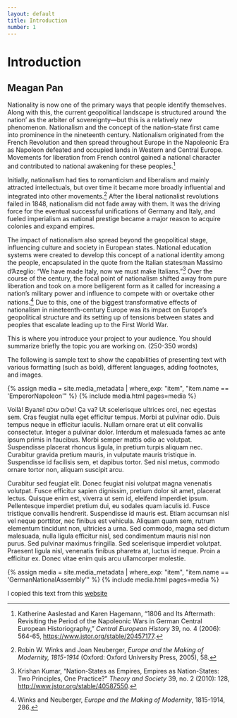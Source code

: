 ```yaml
---
layout: default
title: Introduction
number: 1
---
```

# Introduction

## Meagan Pan

Nationality is now one of the primary ways that people identify themselves. Along with this, the current geopolitical landscape is structured around ‘the nation’ as the arbiter of sovereignty—but this is a relatively new phenomenon. Nationalism and the concept of the nation-state first came into prominence in the nineteenth century. Nationalism originated from the French Revolution and then spread throughout Europe in the Napoleonic Era as Napoleon defeated and occupied lands in Western and Central Europe. Movements for liberation from French control gained a national character and contributed to national awakening for these peoples.[^1]

Initially, nationalism had ties to romanticism and liberalism and mainly attracted intellectuals, but over time it became more broadly influential and integrated into other movements.[^2] After the liberal nationalist revolutions failed in 1848, nationalism did not fade away with them. It was the driving force for the eventual successful unifications of Germany and Italy, and fueled imperialism as national prestige became a major reason to acquire colonies and expand empires. 

The impact of nationalism also spread beyond the geopolitical stage, influencing culture and society in European states. National education systems were created to develop this concept of a national identity among the people, encapsulated in the quote from the Italian statesman Massimo d’Azeglio: “We have made Italy, now we must make Italians.”[^3] Over the course of the century, the focal point of nationalism shifted away from pure liberation and took on a more belligerent form as it called for increasing a nation’s military power and influence to compete with or overtake other nations.[^4] Due to this, one of the biggest transformative effects of nationalism in nineteenth-century Europe was its impact on Europe’s geopolitical structure and its setting up of tensions between states and peoples that escalate leading up to the First World War.


This is where you introduce your project to your audience. You should summarize briefly the topic you are working on. (250-350 words)

The following is sample text to show the capabilities of presenting text with various formatting (such as bold), different languages, adding footnotes, and images.

{% assign media = site.media_metadata | where_exp: "item", "item.name == 'EmperorNapoleon'" %}
{% include media.html pages=media %}

Voilà! Вуаля! שלום עולם! Ça va?
Ut scelerisque ultrices orci, nec egestas sem. Cras feugiat nulla eget efficitur tempus. Morbi at pulvinar odio. Duis tempus neque in efficitur iaculis. Nullam ornare erat ut elit convallis consectetur. Integer a pulvinar dolor. Interdum et malesuada fames ac ante ipsum primis in faucibus. Morbi semper mattis odio ac volutpat. Suspendisse placerat rhoncus ligula, in pretium turpis aliquam nec. Curabitur gravida pretium mauris, in vulputate mauris tristique in. Suspendisse id facilisis sem, et dapibus tortor. Sed nisl metus, commodo ornare tortor non, aliquam suscipit arcu.

Curabitur sed feugiat elit. Donec feugiat nisi volutpat magna venenatis volutpat. Fusce efficitur sapien dignissim, pretium dolor sit amet, placerat lectus. Quisque enim est, viverra ut sem id, eleifend imperdiet ipsum. Pellentesque imperdiet pretium dui, eu sodales quam iaculis id. Fusce tristique convallis hendrerit. Suspendisse id mauris est. Etiam accumsan nisl vel neque porttitor, nec finibus est vehicula. Aliquam quam sem, rutrum elementum tincidunt non, ultricies a urna. Sed commodo, magna sed dictum malesuada, nulla ligula efficitur nisl, sed condimentum mauris nisl non purus. Sed pulvinar maximus fringilla. Sed scelerisque imperdiet volutpat. Praesent ligula nisl, venenatis finibus pharetra at, luctus id neque. Proin a efficitur ex. Donec vitae enim quis arcu ullamcorper molestie.

{% assign media = site.media_metadata | where_exp: "item", "item.name == 'GermanNationalAssembly'" %}
{% include media.html pages=media %}

[^1]: Katherine Aaslestad and Karen Hagemann, “1806 and Its Aftermath: Revisiting the Period of the Napoleonic Wars in German Central European Historiography,” *Central European History* 39, no. 4 (2006): 564-65, https://www.jstor.org/stable/20457177.
[^2]: Robin W. Winks and Joan Neuberger, *Europe and the Making of Modernity, 1815-1914* (Oxford: Oxford University Press, 2005), 58.
[^3]: Krishan Kumar, “Nation-States as Empires, Empires as Nation-States: Two Principles, One Practice?” *Theory and Society* 39, no. 2 (2010): 128, http://www.jstor.org/stable/40587550.
[^4]: Winks and Neuberger, *Europe and the Making of Modernity*, 1815-1914, 286.


I copied this text from this [website](https://www.lipsum.com/feed/html) 
